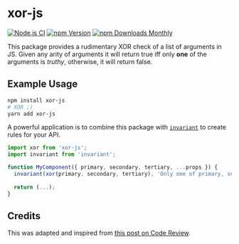 # xor-js

[![Node.js CI](https://github.com/JaKXz/xor-js/actions/workflows/node.js.yml/badge.svg)](https://github.com/JaKXz/xor-js/actions/workflows/node.js.yml)
[![npm Version](https://img.shields.io/npm/v/xor-js.svg)](https://www.npmjs.com/package/xor-js)
[![npm Downloads Monthly](https://img.shields.io/npm/dm/xor-js.svg)](https://www.npmjs.com/package/xor-js)

This package provides a rudimentary XOR check of a list of arguments in JS. Given any arity of arguments it will return true iff only **one** of the arguments is _truthy_, otherwise, it will return false.

## Example Usage

```bash
npm install xor-js
# XOR ;)
yarn add xor-js
```

A powerful application is to combine this package with [`invariant`](https://npm.im/invariant) to create rules for your API.

```js
import xor from 'xor-js';
import invariant from 'invariant';

function MyComponent({ primary, secondary, tertiary, ...props }) {
  invariant(xor(primary, secondary, tertiary), 'Only one of primary, secondary, or tertiary may be true.')
  
  return (...);
}
```

## Credits

This was adapted and inspired from [this post on Code Review](https://codereview.stackexchange.com/a/199864/18700).
